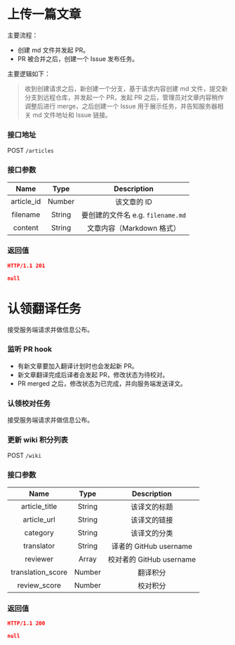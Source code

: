 # 上传一篇文章

主要流程：

- 创建 md 文件并发起 PR。
- PR 被合并之后，创建一个 Issue 发布任务。

主要逻辑如下：

> 收到创建请求之后，新创建一个分支，基于请求内容创建 md 文件，提交新分支到远程仓库，并发起一个 PR，发起 PR 之后，管理员对文章内容稍作调整后进行 merge，之后创建一个 Issue 用于展示任务，并告知服务器相关 md 文件地址和 Issue 链接。

### 接口地址

POST `/articles`

### 接口参数

| Name | Type | Description |
| :-: | :-: | :-: |
| article_id | Number | 该文章的 ID |
| filename | String | 要创建的文件名 e.g. `filename.md` |
| content | String | 文章内容（Markdown 格式）|

### 返回值

```json
HTTP/1.1 201

null
```

# 认领翻译任务

接受服务端请求并做信息公布。

### 监听 PR hook

- 有新文章要加入翻译计划时也会发起新 PR。
- 新文章翻译完成后译者会发起 PR，修改状态为待校对。
- PR merged 之后，修改状态为已完成，并向服务端发送译文。

### 认领校对任务

接受服务端请求并做信息公布。

### 更新 wiki 积分列表

POST `/wiki`

### 接口参数

| Name | Type | Description |
| :-: | :-: | :-: |
| article_title | String | 该译文的标题 |
| article_url | String | 该译文的链接 |
| category | String | 该译文的分类 |
| translator | String | 译者的 GitHub username |
| reviewer | Array | 校对者的 GitHub username |
| translation_score | Number | 翻译积分 |
| review_score | Number | 校对积分 |

### 返回值

```json
HTTP/1.1 200

null
```

